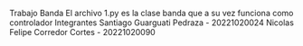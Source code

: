 Trabajo Banda
El archivo 1.py es la clase banda que a su vez funciona como controlador
Integrantes
Santiago Guarguati Pedraza - 20221020024
Nicolas Felipe Corredor Cortes - 20221020090
